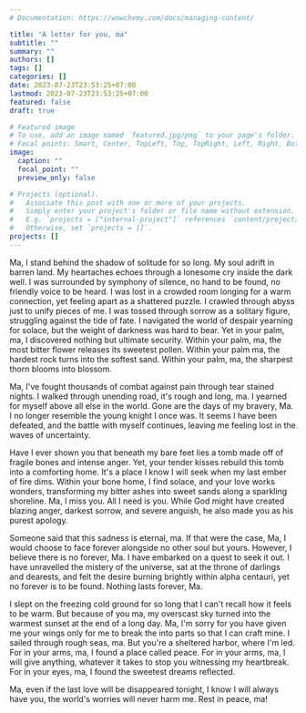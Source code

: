 ```yaml
---
# Documentation: https://wowchemy.com/docs/managing-content/

title: "A letter for you, ma"
subtitle: ""
summary: ""
authors: []
tags: []
categories: []
date: 2023-07-23T23:53:25+07:00
lastmod: 2023-07-23T23:53:25+07:00
featured: false
draft: true

# Featured image
# To use, add an image named `featured.jpg/png` to your page's folder.
# Focal points: Smart, Center, TopLeft, Top, TopRight, Left, Right, BottomLeft, Bottom, BottomRight.
image:
  caption: ""
  focal_point: ""
  preview_only: false

# Projects (optional).
#   Associate this post with one or more of your projects.
#   Simply enter your project's folder or file name without extension.
#   E.g. `projects = ["internal-project"]` references `content/project/deep-learning/index.md`.
#   Otherwise, set `projects = []`.
projects: []
---
```

Ma, I stand behind the shadow of solitude for so long. My soul adrift in barren land. My heartaches echoes through a lonesome cry inside the dark well. I was surrounded by symphony of silence, no hand to be found, no friendly voice to be heard. I was lost in a crowded room longing for a warm connection, yet feeling apart as a shattered puzzle. I crawled through abyss just to unify pieces of me. I was tossed through sorrow as a solitary figure, struggling against the tide of fate. I navigated the world of despair yearning for solace, but the weight of darkness was hard to bear. Yet in your palm, ma, I discovered nothing but ultimate security. Within your palm, ma, the most bitter flower releases its sweetest pollen. Within your palm ma, the hardest rock turns into the softest sand. Within your palm, ma, the sharpest thorn blooms into blossom. 

Ma, I've fought thousands of combat against pain through tear stained nights. I walked through unending road, it's rough and long, ma. I yearned for myself above all else in the world. Gone are the days of my bravery, Ma. I no longer resemble the young knight I once was. It seems I have been defeated, and the battle with myself continues, leaving me feeling lost in the waves of uncertainty. 

Have I ever shown you that beneath my bare feet lies a tomb made off of fragile bones and intense anger. Yet, your tender kisses rebuild this tomb into a comforting home. It's a place I know I will seek when my last ember of fire dims. Within your bone home, I find solace, and your love works wonders, transforming my bitter ashes into sweet sands along a sparkling shoreline. Ma, I miss you. All I need is you. While God might have created blazing anger, darkest sorrow, and severe anguish, he also made you as his purest apology. 

Someone said that this sadness is eternal, ma. If that were the case, Ma, I would choose to face forever alongside no other soul but yours. However, I believe there is no forever, Ma. I have embarked on a quest to seek it out. I have unravelled the mistery of the universe, sat at the throne of darlings and dearests, and felt the desire burning brightly within alpha centauri, yet no forever is to be found. Nothing lasts forever, Ma.

I slept on the freezing cold ground for so long that I can't recall how it feels to be warm. But because of you ma, my overscast sky turned into the warmest sunset at the end of a long day. Ma, I'm sorry for you have given me your wings only for me to break the into parts so that I can craft mine. I sailed through rough seas, ma. But you're a sheltered harbor, where I'm led. For in your arms, ma, I found a place called peace. For in your arms, ma, I will give anything, whatever it takes to stop you witnessing my heartbreak. For in your eyes, ma, I found the sweetest dreams reflected. 

Ma, even if the last love will be disappeared tonight, I know I will always have you, the world's worries will never harm me. Rest in peace, ma!